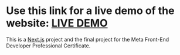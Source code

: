# Use this link for a live demo of the website: [LIVE DEMO](https://little-lemon.davidwerth.com/)

This is a [Next.js](https://nextjs.org/) project and the final project for the Meta Front-End Developer Professional Certificate.
